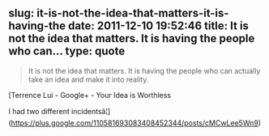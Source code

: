 slug: it-is-not-the-idea-that-matters-it-is-having-the
date: 2011-12-10 19:52:46
title: It is not the idea that matters. It is having the people who can...
type: quote
---

> It is not the idea that matters. It is having the people who can actually take an idea and make it into reality.

[Terrence Lui - Google+ - Your Idea is Worthless

 I had two different incidentsâ¦](<https://plus.google.com/110581693083408452344/posts/cMCwLee5Wn9>)
